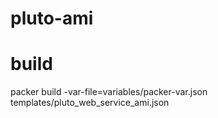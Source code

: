 # pluto-ami
# build
packer build -var-file=variables/packer-var.json templates/pluto_web_service_ami.json
